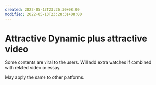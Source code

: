 ```yaml
---
created: 2022-05-13T23:26:30+08:00
modified: 2022-05-13T23:28:31+08:00
---
```


# Attractive Dynamic plus attractive video

Some contents are viral to the users. Will add extra watches if combined with related video or essay.

May apply the same to other platforms.
